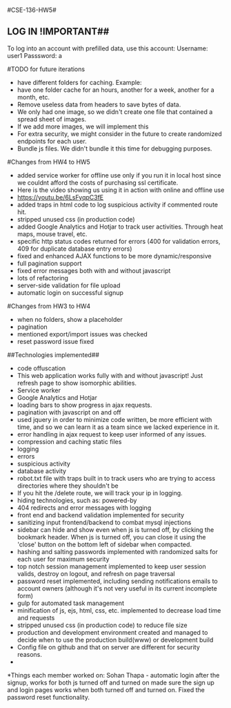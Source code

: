 #CSE-136-HW5#

## LOG IN !IMPORTANT##
To log into an account with prefilled data, use this account: 
Username: user1
Passsword: a

#TODO for future iterations
 * have different folders for caching. Example: 
  * have one folder cache for an hours, another for a week, another for a month, etc. 
 * Remove useless data from headers to save bytes of data.
 * We only had one image, so we didn't create one file that contained a spread sheet of images. 
  * If we add more images, we will implement this
 * For extra security, we might consider in the future to create randomized endpoints for each user. 
 * Bundle js files. We didn't bundle it this time for debugging purposes. 

#Changes from HW4 to HW5
 * added service worker for offline use only if you run it in local host since we couldnt afford the costs of purchasing ssl certificate. 
  * Here is the video showing us using it in action with online and offline use
   * https://youtu.be/6LsFyqpC3fE
 * added traps in html code to log suspicious activity if commented route hit. 
 * stripped unused css (in production code)
 * added Google Analytics and Hotjar to track user activities. Through heat maps, mouse travel, etc. 
 * specific http status codes returned for errors (400 for validation errors, 409 for duplicate database entry errors)
 * fixed and enhanced AJAX functions to be more dynamic/responsive
 * full pagination support
 * fixed error messages both with and without javascript
 * lots of refactoring
 * server-side validation for file upload
 * automatic login on successful signup

#Changes from HW3 to HW4
 * when no folders, show a placeholder
 * pagination
 * mentioned export/import issues was checked
 * reset password issue fixed


##Technologies implemented##
* code offuscation 
* This web application works fully with and without javascript! Just refresh page to show isomorphic abilities.
* Service worker
* Google Analytics and Hotjar
* loading bars to show progress in ajax requests. 
* pagination with javascript on and off
* used jquery in order to minimize code written, be more efficient with time, and so we can learn it as a team since we lacked experience in it. 
* error handling in ajax request to keep user informed of any issues.
* compression and caching static files
* logging 
 * errors
 * suspicious activity
 * database activity
* robot.txt file with traps built in to track users who are trying to access directories where they shouldn't be
 * If you hit the /delete route, we will track your ip in logging. 
* hiding technologies, such as: powered-by
* 404 redirects and error messages with logging
* front end and backend validation implemented for security
* sanitizing input frontend/backend to combat mysql injections
* sidebar can hide and show even when js is turned off, by clicking the bookmark header. When js is turned off, you can close it using the 'close' button on the bottom left of sidebar when compacted.
* hashing and salting passwords implemented with randomized salts for each user for maximum security
* top notch session management implemented to keep user session valids, destroy on logout, and refresh on page traversal 
* password reset implemented, including sending notifications emails to account owners (although it's not very useful in its current incomplete form)
* gulp for automated task management
 * minification of js, ejs, html, css, etc. implemented to decrease load time and requests
 * stripped unused css (in production code) to reduce file size
* production and development environment created and managed to decide when to use the production build(www) or development build
* Config file on github and that on server are different for security reasons.
* 
*Things each member worked on:
Sohan Thapa - automatic login after the signup, works for both js turned off and turned on
              made sure the sign up and login pages works when both turned off and turned on.
              Fixed the password reset functionality.
